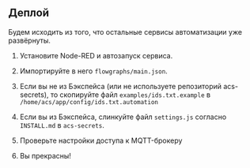 ## Деплой
Будем исходить из того, что остальные сервисы автоматизации уже развёрнуты.

1. Установите Node-RED и автозапуск сервиса.

2. Импортируйте в него `flowgraphs/main.json`.

3. Если вы не из Бэкспейса (или не используете репозиторий acs-secrets), то 
скопируйте файл `examples/ids.txt.example` в `/home/acs/app/config/ids.txt.automation`

4. Если вы из Бэкспейса, слинкуйте файл `settings.js` согласно `INSTALL.md` в `acs-secrets`.

4. Проверьте настройки доступа к MQTT-брокеру

5. Вы прекрасны!
